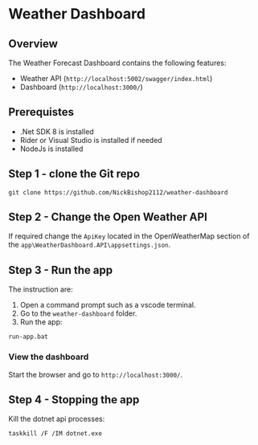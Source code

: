 # Weather Dashboard

## Overview
The Weather Forecast Dashboard contains the following features:
- Weather API (`http://localhost:5002/swagger/index.html`)
- Dashboard (`http://localhost:3000/`)

## Prerequistes

- .Net SDK 8 is installed
- Rider or Visual Studio is installed if needed
- NodeJs is installed

## Step 1 - clone the Git repo
```
git clone https://github.com/NickBishop2112/weather-dashboard
```
## Step 2 - Change the Open Weather API
If required change the `ApiKey` located in the OpenWeatherMap section of the `app\WeatherDashboard.API\appsettings.json`.

## Step 3 - Run the app
The instruction are:
1. Open a command prompt such as a vscode terminal. 
2. Go to the `weather-dashboard` folder.
3. Run the app:
```
run-app.bat
```

### View the dashboard
Start the browser and go to `http://localhost:3000/`.

## Step 4 - Stopping the app
Kill the dotnet api processes:
```
taskkill /F /IM dotnet.exe
```

